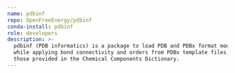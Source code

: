 ```yaml
---
name: pdbinf
repo: OpenFreeEnergy/pdbinf
conda-install: pdbinf
role: developers
description: >-
  pdbinf (PDB informatics) is a package to load PDB and PDBx format models into RDKit,
  while applying bond connectivity and orders from PDBx template files, such as
  those provided in the Chemical Components Dictionary.
---
```

